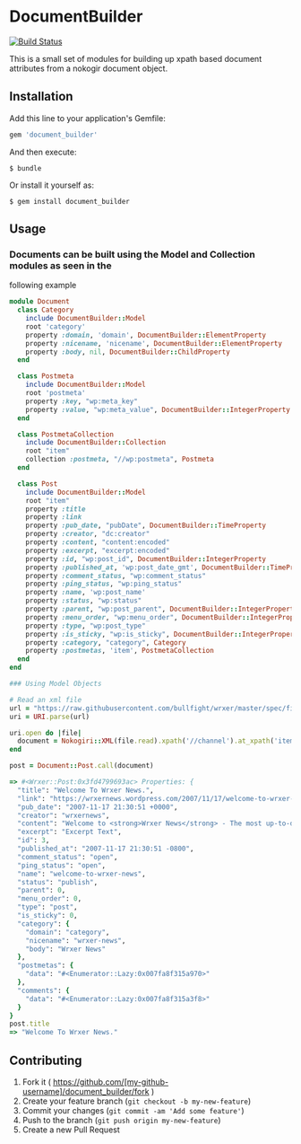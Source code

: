 # DocumentBuilder

[![Build Status](https://travis-ci.org/bullfight/document_builder.svg?branch=master)](https://travis-ci.org/bullfight/document_builder)

This is a small set of modules for building up xpath based document attributes
from a nokogir document object.

## Installation

Add this line to your application's Gemfile:

```ruby
gem 'document_builder'
```

And then execute:

    $ bundle

Or install it yourself as:

    $ gem install document_builder

## Usage

### Documents can be built using the Model and Collection modules as seen in the
following example

```ruby
module Document
  class Category
    include DocumentBuilder::Model
    root 'category'
    property :domain, 'domain', DocumentBuilder::ElementProperty
    property :nicename, 'nicename', DocumentBuilder::ElementProperty
    property :body, nil, DocumentBuilder::ChildProperty
  end

  class Postmeta
    include DocumentBuilder::Model
    root 'postmeta'
    property :key, "wp:meta_key"
    property :value, "wp:meta_value", DocumentBuilder::IntegerProperty
  end

  class PostmetaCollection
    include DocumentBuilder::Collection
    root "item"
    collection :postmeta, "//wp:postmeta", Postmeta
  end

  class Post
    include DocumentBuilder::Model
    root "item"
    property :title
    property :link
    property :pub_date, "pubDate", DocumentBuilder::TimeProperty
    property :creator, "dc:creator"
    property :content, "content:encoded"
    property :excerpt, "excerpt:encoded"
    property :id, "wp:post_id", DocumentBuilder::IntegerProperty
    property :published_at, 'wp:post_date_gmt', DocumentBuilder::TimeProperty
    property :comment_status, "wp:comment_status"
    property :ping_status, "wp:ping_status"
    property :name, 'wp:post_name'
    property :status, "wp:status"
    property :parent, "wp:post_parent", DocumentBuilder::IntegerProperty
    property :menu_order, "wp:menu_order", DocumentBuilder::IntegerProperty
    property :type, "wp:post_type"
    property :is_sticky, "wp:is_sticky", DocumentBuilder::IntegerProperty
    property :category, "category", Category
    property :postmetas, 'item', PostmetaCollection
  end
end

### Using Model Objects
```

```ruby
# Read an xml file
url = "https://raw.githubusercontent.com/bullfight/wrxer/master/spec/fixtures/wrx.xml"
uri = URI.parse(url)

uri.open do |file|
  document = Nokogiri::XML(file.read).xpath('//channel').at_xpath('item')}
end

post = Document::Post.call(document)

=> #<Wrxer::Post:0x3fd4799693ac> Properties: {
  "title": "Welcome To Wrxer News.",
  "link": "https://wrxernews.wordpress.com/2007/11/17/welcome-to-wrxer-news/",
  "pub_date": "2007-11-17 21:30:51 +0000",
  "creator": "wrxernews",
  "content": "Welcome to <strong>Wrxer News</strong> - The most up-to-date and reliable source for Wrxer news.",
  "excerpt": "Excerpt Text",
  "id": 3,
  "published_at": "2007-11-17 21:30:51 -0800",
  "comment_status": "open",
  "ping_status": "open",
  "name": "welcome-to-wrxer-news",
  "status": "publish",
  "parent": 0,
  "menu_order": 0,
  "type": "post",
  "is_sticky": 0,
  "category": {
    "domain": "category",
    "nicename": "wrxer-news",
    "body": "Wrxer News"
  },
  "postmetas": {
    "data": "#<Enumerator::Lazy:0x007fa8f315a970>"
  },
  "comments": {
    "data": "#<Enumerator::Lazy:0x007fa8f315a3f8>"
  }
}
post.title
=> "Welcome To Wrxer News."
```

## Contributing

1. Fork it ( https://github.com/[my-github-username]/document_builder/fork )
2. Create your feature branch (`git checkout -b my-new-feature`)
3. Commit your changes (`git commit -am 'Add some feature'`)
4. Push to the branch (`git push origin my-new-feature`)
5. Create a new Pull Request
